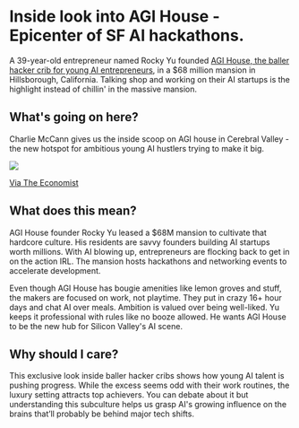 # Inside look into AGI House - Epicenter of SF AI hackathons.

A 39-year-old entrepreneur named Rocky Yu founded [AGI House, the baller hacker crib for young AI entrepreneurs](https://www.economist.com/1843/2023/09/29/who-moved-my-chips-life-in-an-ai-entrepreneurs-houseshare?utm_source=bensbites\&utm_medium=referral\&utm_campaign=inside-look-into-agi-house-epicenter-of-sf-ai-hackathons), in a $68 million mansion in Hillsborough, California. Talking shop and working on their AI startups is the highlight instead of chillin' in the massive mansion.

## What's going on here?

Charlie McCann gives us the inside scoop on AGI house in Cerebral Valley - the new hotspot for ambitious young AI hustlers trying to make it big.

![](https://media.beehiiv.com/cdn-cgi/image/fit=scale-down,format=auto,onerror=redirect,quality=80/uploads/asset/file/7da2f689-53f0-47c0-9423-95d3794a5fbc/image.png)

[Via The Economist](https://www.economist.com/1843/2023/09/29/who-moved-my-chips-life-in-an-ai-entrepreneurs-houseshare?utm_source=bensbites\&utm_medium=referral\&utm_campaign=inside-look-into-agi-house-epicenter-of-sf-ai-hackathons)

## What does this mean?

AGI House founder Rocky Yu leased a $68M mansion to cultivate that hardcore culture. His residents are savvy founders building AI startups worth millions. With AI blowing up, entrepreneurs are flocking back to get in on the action IRL. The mansion hosts hackathons and networking events to accelerate development.

Even though AGI House has bougie amenities like lemon groves and stuff, the makers are focused on work, not playtime. They put in crazy 16+ hour days and chat AI over meals. Ambition is valued over being well-liked. Yu keeps it professional with rules like no booze allowed. He wants AGI House to be the new hub for Silicon Valley's AI scene.

## Why should I care?

This exclusive look inside baller hacker cribs shows how young AI talent is pushing progress. While the excess seems odd with their work routines, the luxury setting attracts top achievers. You can debate about it but understanding this subculture helps us grasp AI's growing influence on the brains that’ll probably be behind major tech shifts.
